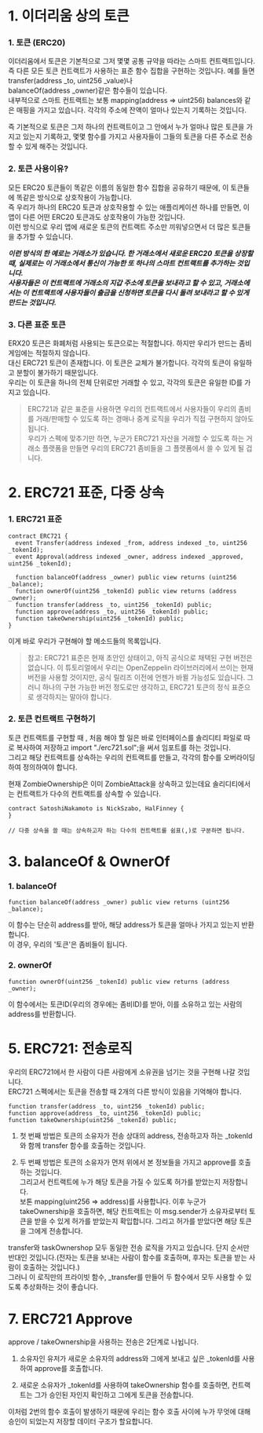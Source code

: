 # 1. 이더리움 상의 토큰

### 1. 토큰 (ERC20)

이더리움에서 토큰은 기본적으로 그저 몇몇 공통 규약을 따라는 스마트 컨트랙트입니다.  
즉 다른 모든 토큰 컨트랙트가 사용하는 표준 함수 집합을 구현하는 것입니다. 예를 들면 transfer(address \_to, uint256 \_value)나  
balanceOf(address \_owner)같은 함수들이 있습니다.  
내부적으로 스마트 컨트랙트는 보통 mapping(address => uint256) balances와 같은 매핑을 가지고 있습니다. 각각의 주소에 잔액이 얼마나 있는지 기록하는 것입니다.

즉 기본적으로 토큰은 그저 하나의 컨트랙트이고 그 안에서 누가 얼마나 많은 토큰을 가지고 있는지 기록하고, 몇몇 함수를 가지고 사용자들이 그들의 토큰을 다른 주소로 전송 할 수 있게 해주는 것입니다.

### 2. 토큰 사용이유?

모든 ERC20 토큰들이 똑같은 이름의 동일한 함수 집합을 공유하기 때문에, 이 토큰들에 똑같은 방식으로 상호작용이 가능합니다.  
즉 우리가 하나의 ERC20 토큰과 상호작용할 수 있는 애플리케이션 하나를 만들면, 이 앱이 다른 어떤 ERC20 토큰과도 상호작용이 가능한 것입니다.  
이런 방식으로 우리 앱에 새로운 토큰의 컨트랙트 주소만 끼워넣으면서 더 많은 토큰들을 추가할 수 있습니다.

**_이런 방식의 한 예로는 거래소가 있습니다. 한 거래소에서 새로운 ERC20 토큰을 상장할 때, 실제로는 이 거래소에서 통신이 가능한 또 하나의 스마트 컨트랙트를 추가하는 것입니다.  
사용자들은 이 컨트랙트에 거래소의 지갑 주소에 토큰을 보내라고 할 수 있고, 거래소에서는 이 컨트랙트에 사용자들이 출금을 신청하면 토큰을 다시 돌려 보내라고 할 수 있게 만드는 것입니다._**

### 3. 다른 표준 토큰

ERX20 토큰은 화폐처럼 사용되는 토큰으로는 적절합니다. 하지만 우리가 만드는 좀비게임에는 적절하지 않습니다.  
대신 ERC721 토큰이 존재합니다. 이 토큰은 교체가 불가합니다. 각각의 토큰이 유일하고 분할이 불가하기 때문입니다.  
우리는 이 토큰을 하나의 전체 단위로만 거래할 수 있고, 각각의 토큰은 유일한 ID를 가지고 있습니다.

> ERC721과 같은 표준을 사용하면 우리의 컨트랙트에서 사용자들이 우리의 좀비를 거래/판매할 수 있도록 하는 경매나 중계 로직을 우리가 직접 구현하지 않아도 됩니다.  
> 우리가 스펙에 맞추기만 하면, 누군가 ERC721 자산을 거래할 수 있도록 하는 거래소 플랫폼을 만들면 우리의 ERC721 좀비들을 그 플랫폼에서 쓸 수 있게 될 겁니다.

# 2. ERC721 표준, 다중 상속

### 1. ERC721 표준

```
contract ERC721 {
  event Transfer(address indexed _from, address indexed _to, uint256 _tokenId);
  event Approval(address indexed _owner, address indexed _approved, uint256 _tokenId);

  function balanceOf(address _owner) public view returns (uint256 _balance);
  function ownerOf(uint256 _tokenId) public view returns (address _owner);
  function transfer(address _to, uint256 _tokenId) public;
  function approve(address _to, uint256 _tokenId) public;
  function takeOwnership(uint256 _tokenId) public;
}
```

이게 바로 우리가 구현해야 할 메소드들의 목록입니다.

> 참고: ERC721 표준은 현재 초안인 상태이고, 아직 공식으로 채택된 구현 버전은 없습니다. 이 튜토리얼에서 우리는 OpenZeppelin 라이브러리에서 쓰이는 현재 버전을 사용할 것이지만, 공식 릴리즈 이전에 언젠가 바뀔 가능성도 있습니다. 그러니 하나의 구현 가능한 버전 정도로만 생각하고, ERC721 토큰의 정식 표준으로 생각하지는 말아야 합니다.

### 2. 토큰 컨트랙트 구현하기

토큰 컨트랙트를 구현할 때 , 처음 해야 할 일은 바로 인터페이스를 솔리디티 파일로 따로 복사하여 저장하고 import "./erc721.sol";을 써서 임포트를 하는 것입니다.  
그리고 해당 컨트랙트를 상속하는 우리의 컨트랙트를 만들고, 각각의 함수를 오버라이딩하여 정의하여야 합니다.

현재 ZombieOwnership은 이미 ZombieAttack을 상속하고 있는데요 솔리디티에서는 컨트랙트가 다수의 컨트랙트를 상속할 수 있습니다.

```
contract SatoshiNakamoto is NickSzabo, HalFinney {
}

// 다중 상속을 쓸 때는 상속하고자 하는 다수의 컨트랙트를 쉼표(,)로 구분하면 됩니다.
```

# 3. balanceOf & OwnerOf

### 1. balanceOf

```
function balanceOf(address _owner) public view returns (uint256 _balance);
```

이 함수는 단순히 address를 받아, 해당 address가 토큰을 얼마나 가지고 있는지 반환합니다.  
이 경우, 우리의 '토큰'은 좀비들이 됩니다.

### 2. ownerOf

```
function ownerOf(uint256 _tokenId) public view returns (address _owner);
```

이 함수에서는 토큰ID(우리의 경우에는 좀비ID)를 받아, 이를 소유하고 있는 사람의 address를 반환합니다.

# 5. ERC721: 전송로직

우리의 ERC721에서 한 사람이 다른 사람에게 소유권을 넘기는 것을 구현해 나갈 것입니다.  
ERC721 스펙에서는 토큰을 전송할 때 2개의 다른 방식이 있음을 기억해야 합니다.

```
function transfer(address _to, uint256 _tokenId) public;
function approve(address _to, uint256 _tokenId) public;
function takeOwnership(uint256 _tokenId) public;
```

1. 첫 번째 방법은 토큰의 소유자가 전송 상대의 address, 전송하고자 하는 \_tokenId와 함께 transfer 함수를 호출하는 것입니다.

2. 두 번째 방법은 토큰의 소유자가 먼저 위에서 본 정보들을 가지고 approve를 호출하는 것입니다.  
   그리고서 컨트랙트에 누가 해당 토큰을 가질 수 있도록 허가를 받았는지 저장합니다.  
   보톤 mapping(uint256 => address)를 사용합니다. 이후 누군가 takeOwnership을 호출하면, 해당 컨트랙트는 이 msg.sender가 소유자로부터 토큰을 받을 수 있게 허가를 받았는지 확입합니다. 그리고 허가를 받았다면 해당 토큰을 그에게 전송합니다.

transfer와 taskOwnershop 모두 동일한 전송 로직을 가지고 있습니다. 단지 순서만 반대인 것입니다.(전자는 토큰을 보내는 사람이 함수를 호출하며, 후자는 토큰을 받는 사람이 호출하는 것입니다.)  
그러니 이 로직만의 프라이빗 함수, \_transfer를 만들어 두 함수에서 모두 사용할 수 있도록 추상화하는 것이 좋습니다.

# 7. ERC721 Approve

approve / takeOwnership을 사용하는 전송은 2단계로 나뉩니다.

1. 소유자인 유저가 새로운 소유자의 address와 그에게 보내고 싶은 \_tokenId를 사용하여 approve를 호출합니다.

2. 새로운 소유자가 \_tokenId를 사용하여 takeOwnership 함수를 호출하면, 컨트랙트는 그가 승인된 자인지 확인하고 그에게 토큰을 전송합니다.

이처럼 2번의 함수 호출이 발생하기 때문에 우리는 함수 호출 사이에 누가 무엇에 대해 승인이 되었는지 저장할 데이터 구조가 할요합니다.
